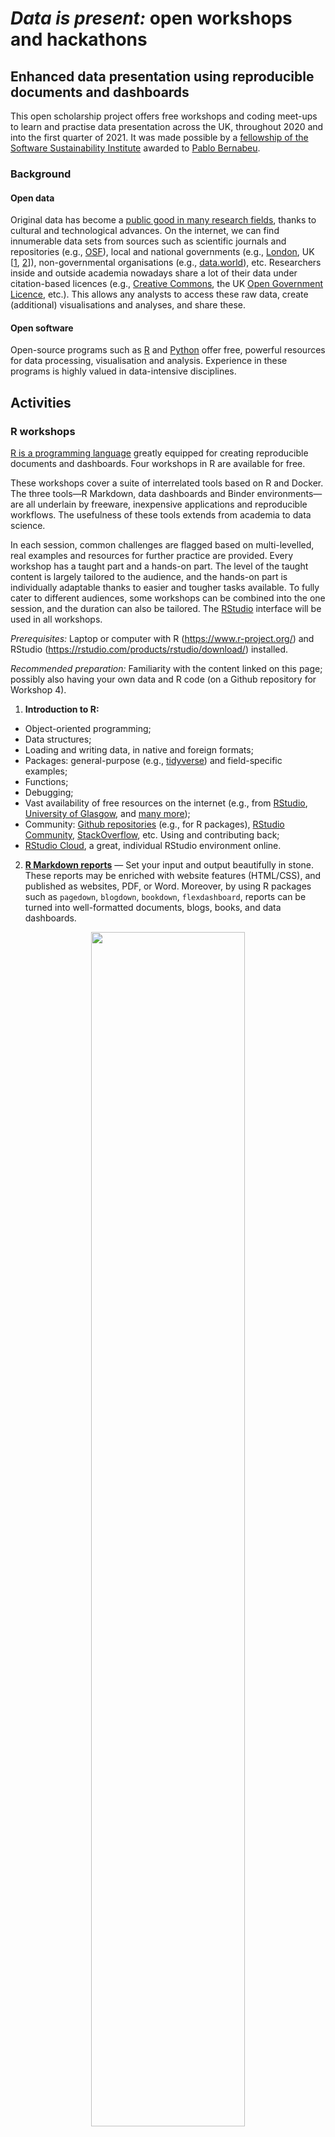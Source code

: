 # *Data is present:* open workshops and hackathons

## Enhanced data presentation using reproducible documents and dashboards

This open scholarship project offers free workshops and coding meet-ups to learn and practise data presentation across the UK, throughout 2020 and into the first quarter of 2021. It was made possible by a [fellowship of the Software Sustainability Institute](https://www.software.ac.uk/programmes-and-events/fellowship-programme) awarded to [Pablo Bernabeu](https://www.software.ac.uk/about/fellows/pablo-bernabeu).

### Background

#### Open data

Original data has become a [public good in many research fields](https://www.nature.com/articles/d41586-019-01506-x), thanks to cultural and technological advances. On the internet, we can find innumerable data sets from sources such as scientific journals and repositories (e.g., [OSF](https://osf.io)), local and national governments (e.g., [London](https://data.london.gov.uk/), UK [[1](https://www.ukdataservice.ac.uk/), [2](https://data.gov.uk/)]), non-governmental organisations (e.g., [data.world](https://data.world/datasets/ngo)), etc. Researchers inside and outside academia nowadays share a lot of their data under citation-based licences (e.g., [Creative Commons](https://creativecommons.org/), the UK [Open Government Licence](http://www.nationalarchives.gov.uk/doc/open-government-licence/version/1/), etc.). This allows any analysts to access these raw data, create (additional) visualisations and analyses, and share these.

#### Open software

Open-source programs such as [R](https://www.r-project.org/about.html) and [Python](https://www.python.org/) offer free, powerful resources for data processing, visualisation and analysis. Experience in these programs is highly valued in data-intensive disciplines.

## Activities

### R workshops

[R is a programming language](https://www.r-project.org) greatly equipped for creating reproducible documents and dashboards. Four workshops in R are available for free.

These workshops cover a suite of interrelated tools based on R and Docker. The three tools—R Markdown, data dashboards and Binder environments—are all underlain by freeware, inexpensive applications and reproducible workflows. The usefulness of these tools extends from academia to data science.

In each session, common challenges are flagged based on multi-levelled, real examples and resources for further practice are provided. Every workshop has a taught part and a hands-on part. The level of the taught content is largely tailored to the audience, and the hands-on part is individually adaptable thanks to easier and tougher tasks available. To fully cater to different audiences, some workshops can be combined into the one session, and the duration can also be tailored. The [RStudio](https://rstudio.com/) interface will be used in all workshops.

*Prerequisites:* Laptop or computer with R (https://www.r-project.org/) and RStudio (https://rstudio.com/products/rstudio/download/) installed.

*Recommended preparation:* Familiarity with the content linked on this page; possibly also having your own data and R code (on a Github repository for Workshop 4).

1. **Introduction to R:**

- Object-oriented programming;
- Data structures;
- Loading and writing data, in native and foreign formats;
- Packages: general-purpose (e.g., [tidyverse](https://www.tidyverse.org/)) and field-specific examples;
- Functions;
- Debugging;
- Vast availability of free resources on the internet (e.g., from [RStudio](), [University of Glasgow](), and [many more](https://twitter.com/nickgaspelin/status/1219699050741714944));
- Community: [Github repositories](https://github.com) (e.g., for R packages), [RStudio Community](https://community.rstudio.com/), [StackOverflow](https://stackoverflow.com/), etc. Using and contributing back;
- [RStudio Cloud](https://rstudio.cloud/), a great, individual RStudio environment online.

2. **[R Markdown reports](https://rmarkdown.rstudio.com/)** —  Set your input and output beautifully in stone. These reports may be enriched with website features (HTML/CSS), and published as websites, PDF, or Word. Moreover, by using R packages such as `pagedown`, `blogdown`, `bookdown`, `flexdashboard`, reports can be turned into well-formatted documents, blogs, books, and data dashboards.

<p align = 'center'> <a href = 'https://user-images.githubusercontent.com/19177171/51005498-5b46cb80-153f-11e9-9026-4b50a9f3d3f1.png' /> <img width = '70%' src = 'https://user-images.githubusercontent.com/19177171/51005498-5b46cb80-153f-11e9-9026-4b50a9f3d3f1.png' /> </a> <p align = 'center' style = 'text-align:center;'> Image from pagedown: https://github.com/rstudio/pagedown </p> </p>

3. **Introduction to data dashboards** —  [Web applications can be used to visualise data](https://www.frontiersin.org/articles/10.3389/fpsyg.2015.01782/full) in detail through tables and plots. These all-reproducible dashboards are published as websites, and thus, they can include hyperlinks and downloadable files. Users need not program. Some of the R packages used are `knitr`, `reactable`, `ggplot`, `plotly`, `rmarkdown`, `flexdashboard`, and `shiny`. The aim is to look at different forms of dashboards ([Flexdashboard](https://rmarkdown.rstudio.com/flexdashboard/) and [Shiny](https://shiny.rstudio.com/)), and the suitable platforms for online hosting (personal websites and RPubs, Binder, Shinyapps, and custom servers). A great thing: dashboards may be made very simple, but they also offer the possibility of infinite improvement by drawing on HTML, CSS, and Javascript.

<p align = 'center'> <a href = 'https://www.linkedin.com/pulse/shiny-data-presentation-added-value-pablo-bernabeu/'> <img width = '40%' src = 'https://media-exp1.licdn.com/dms/image/C4D12AQHYcdpmcmSypg/article-inline_image-shrink_1500_2232/0?e=1585785600&v=beta&t=0xfTYFRu_OsWN4lkwnO1IonW6HgAuJD79443sf1-4Ms' /> </a> </p>

4. **Intermediate data dashboards and Binder environments** —  More advanced practice with each of the hosting possibilities (e.g., [Flexdashboard website](http://rpubs.com/pcbernabeu/Dutch-modality-exclusivity-norms), [Flexdashboard Shiny](https://pablobernabeu.shinyapps.io/Dutch-modality-exclusivity-norms/#section-table), [Shiny](https://pablobernabeu.shinyapps.io/ERP-waveform-visualization_CMS-experiment/)). Furthermore, we will learn how to use [Binder environments](https://mybinder.org/) to enhance public access to our code (e.g., by publishing an RStudio session on the internet), and to host a dashboard on the internet. This is generously free [for the users](https://discourse.jupyter.org/t/mybinder-org-cost-updates/2426). We'll look at the [nuts and bolts of a Binder deployment](https://github.com/binder-examples/r). Attendees may deploy their own Binder environments.

<p align = 'center'> <a href = 'https://shiny.rstudio.com/gallery/'> <img align = 'center' width = '60%' src = 'https://raw.githubusercontent.com/pablobernabeu/data-is-present/master/dashboard%20gif.gif' /> </a> </p>


### Hackathons: creating reproducible reports and dashboards

These hackathons are coding meet-ups in which participants collaborate to create reproducible reports (e.g., [R Markdown](https://rmarkdown.rstudio.com/)) or data dashboards (e.g., [R Shiny](https://shiny.rstudio.com/)) from any open-access data they choose.

*Prerequisites:* Basic knowledge of dashboard development, and laptop or computer with R (https://www.r-project.org/) and RStudio (https://rstudio.com/products/rstudio/download/) installed.

*Recommended preparation:* Familiarity with the relevant links herein; an idea about the data and analyses to be performed.

- **Data**: Academic or non-academic, open-access data from sources such as [OSF](https://osf.io), scientific journals, governments, international institutions, NGOs, etc. Inspired by the great [Reprohacks](https://reprohack.github.io/reprohack-hq/), content suggestions are encouraged. That is, if you'd like to have a reproducible report or dashboard created for a certain, open-access data set, please let us know, and some hackathon participants may take it on.

- **Purpose**: Visualising the data in new ways using reproducible reports or interactive dashboards. Sometimes, analysts may also draw on additional data to look at a bigger picture.

- **Output**: A central goal of these meet-ups is the creation of output. Reports and dashboards are (co-)authored by the participants who develop them, who can then publish them on their own websites, [RPubs](https://rpubs.com/), [shinyapps.io](https://www.shinyapps.io/), etc. Time constraints notwithstanding, a lot of this output may be very enticing for further development, by the same participants or by other people if the code is shared online. Just like with data, a citation-based licence can be attached to the code.
